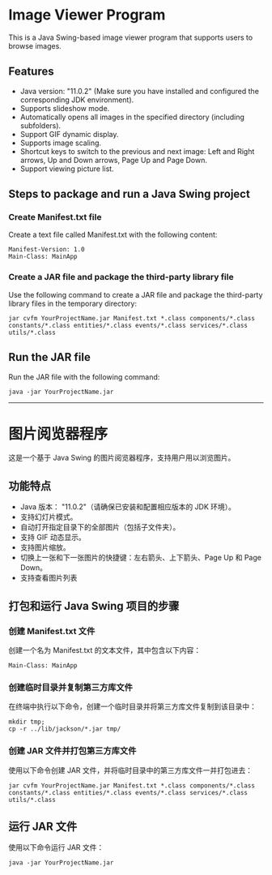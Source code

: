 # Image Viewer Program

This is a Java Swing-based image viewer program that supports users to browse images.

## Features

- Java version: "11.0.2" (Make sure you have installed and configured the corresponding JDK environment).
- Supports slideshow mode.
- Automatically opens all images in the specified directory (including subfolders).
- Support GIF dynamic display.
- Supports image scaling.
- Shortcut keys to switch to the previous and next image: Left and Right arrows, Up and Down arrows, Page Up and Page Down.
- Support viewing picture list.

## Steps to package and run a Java Swing project

### Create Manifest.txt file

Create a text file called Manifest.txt with the following content:

```
Manifest-Version: 1.0
Main-Class: MainApp
```

### Create a JAR file and package the third-party library file

Use the following command to create a JAR file and package the third-party library files in the temporary directory:

```
jar cvfm YourProjectName.jar Manifest.txt *.class components/*.class constants/*.class entities/*.class events/*.class services/*.class utils/*.class
```

## Run the JAR file

Run the JAR file with the following command:

```
java -jar YourProjectName.jar
```

<hr>

# 图片阅览器程序

这是一个基于 Java Swing 的图片阅览器程序，支持用户用以浏览图片。

## 功能特点

- Java 版本： "11.0.2"（请确保已安装和配置相应版本的 JDK 环境）。
- 支持幻灯片模式。
- 自动打开指定目录下的全部图片（包括子文件夹）。
- 支持 GIF 动态显示。
- 支持图片缩放。
- 切换上一张和下一张图片的快捷键：左右箭头、上下箭头、Page Up 和 Page Down。
- 支持查看图片列表

## 打包和运行 Java Swing 项目的步骤

### 创建 Manifest.txt 文件

创建一个名为 Manifest.txt 的文本文件，其中包含以下内容：

```
Main-Class: MainApp
```

### 创建临时目录并复制第三方库文件

在终端中执行以下命令，创建一个临时目录并将第三方库文件复制到该目录中：

```
mkdir tmp;
cp -r ../lib/jackson/*.jar tmp/
```

### 创建 JAR 文件并打包第三方库文件

使用以下命令创建 JAR 文件，并将临时目录中的第三方库文件一并打包进去：

```
jar cvfm YourProjectName.jar Manifest.txt *.class components/*.class constants/*.class entities/*.class events/*.class services/*.class utils/*.class
```

## 运行 JAR 文件

使用以下命令运行 JAR 文件：

```
java -jar YourProjectName.jar
```
